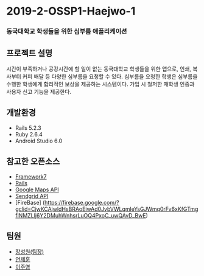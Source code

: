 # 2019-2-OSSP1-Haejwo-1
### 동국대학교 학생들을 위한 심부름 애플리케이션

## 프로젝트 설명
시간이 부족하거나 공강시간에 할 일이 없는 동국대학교 학생들을 위한 앱으로, 인쇄, 복사부터 커피 배달 등 다양한 심부름을 요청할 수 있다. 심부름을 요청한 학생은 심부름을 수행한 학생에게 합리적인 보상을 제공하는 시스템이다. 가입 시 철저한 재학생 인증과 사용자 신고 기능을 제공한다.

## 개발환경
- Rails 5.2.3
- Ruby 2.6.4
- Android Studio 6.0

## 참고한 오픈소스
- [Framework7](https://github.com/framework7io/framework7/)
- [Rails](https://github.com/rails/rails)
- [Google Maps API](https://developers.google.com/maps/documentation)
- [Sendgrid API](https://sendgrid.com/docs/API_Reference/api_getting_started.html)
- [FireBase] (https://firebase.google.com/?gclid=CjwKCAjwldHsBRAoEiwAd0JybVWLqmleYsGJWmq0rFv6xKfGTmgflNMZLlj6Y2DMuhWnhsrLuOQ4PxoC_uwQAvD_BwE)

## 팀원
- [장성원(팀장)](https://github.com/godwon2095)  
- [연제훈](https://github.com/YJHoon)  
- [이주영](https://github.com/JuYeong0413)
